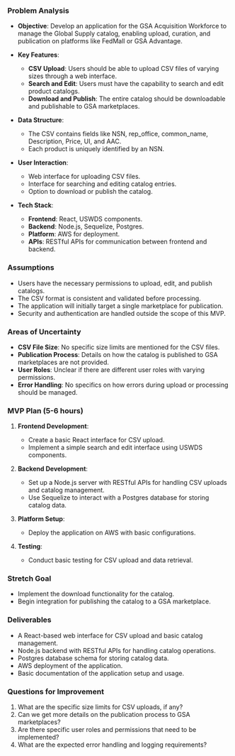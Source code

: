 ### Problem Analysis

- **Objective**: Develop an application for the GSA Acquisition Workforce to manage the Global Supply catalog, enabling upload, curation, and publication on platforms like FedMall or GSA Advantage.
  
- **Key Features**:
  - **CSV Upload**: Users should be able to upload CSV files of varying sizes through a web interface.
  - **Search and Edit**: Users must have the capability to search and edit product catalogs.
  - **Download and Publish**: The entire catalog should be downloadable and publishable to GSA marketplaces.

- **Data Structure**: 
  - The CSV contains fields like NSN, rep_office, common_name, Description, Price, UI, and AAC.
  - Each product is uniquely identified by an NSN.

- **User Interaction**:
  - Web interface for uploading CSV files.
  - Interface for searching and editing catalog entries.
  - Option to download or publish the catalog.

- **Tech Stack**:
  - **Frontend**: React, USWDS components.
  - **Backend**: Node.js, Sequelize, Postgres.
  - **Platform**: AWS for deployment.
  - **APIs**: RESTful APIs for communication between frontend and backend.

### Assumptions

- Users have the necessary permissions to upload, edit, and publish catalogs.
- The CSV format is consistent and validated before processing.
- The application will initially target a single marketplace for publication.
- Security and authentication are handled outside the scope of this MVP.

### Areas of Uncertainty

- **CSV File Size**: No specific size limits are mentioned for the CSV files.
- **Publication Process**: Details on how the catalog is published to GSA marketplaces are not provided.
- **User Roles**: Unclear if there are different user roles with varying permissions.
- **Error Handling**: No specifics on how errors during upload or processing should be managed.

### MVP Plan (5-6 hours)

1. **Frontend Development**:
   - Create a basic React interface for CSV upload.
   - Implement a simple search and edit interface using USWDS components.

2. **Backend Development**:
   - Set up a Node.js server with RESTful APIs for handling CSV uploads and catalog management.
   - Use Sequelize to interact with a Postgres database for storing catalog data.

3. **Platform Setup**:
   - Deploy the application on AWS with basic configurations.

4. **Testing**:
   - Conduct basic testing for CSV upload and data retrieval.

### Stretch Goal

- Implement the download functionality for the catalog.
- Begin integration for publishing the catalog to a GSA marketplace.

### Deliverables

- A React-based web interface for CSV upload and basic catalog management.
- Node.js backend with RESTful APIs for handling catalog operations.
- Postgres database schema for storing catalog data.
- AWS deployment of the application.
- Basic documentation of the application setup and usage.

### Questions for Improvement

1. What are the specific size limits for CSV uploads, if any?
2. Can we get more details on the publication process to GSA marketplaces?
3. Are there specific user roles and permissions that need to be implemented?
4. What are the expected error handling and logging requirements?